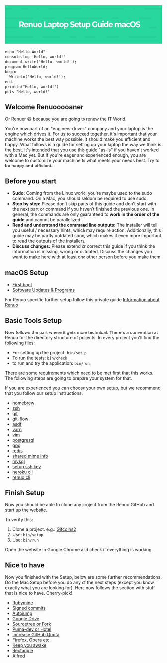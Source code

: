 ![Laptop Setup Guide for macOS](Laptop-Setup.png)

```
echo "Hello World"
console.log 'Hello, world!'
document.write('Hello, world!');
program HelloWorld;
begin
  WriteLn('Hello, world!');
end.
println("Hello, world!")
puts "Hello, world!"
```

## Welcome Renuooooaner

Or Renuer 😄 because you are going to renew the IT World.

You're now part of an "engineer driven" company and your laptop is the engine which drives it. For us to succeed together, it's important that your machine works the best way possible. It should make you efficient and happy. What follows is a guide for setting up your laptop the way we think is the best. It's intended that you use this guide "as-is" if you haven't worked with a Mac yet. But if you're eager and experienced enough, you are welcome to customize your machine to what meets your needs best. Try to be happy and efficient.

## Before you start

- **Sudo:** Coming from the Linux world, you're maybe used to the sudo command. On a Mac, you should seldom be required to use sudo.
- **Step by step:** Please don’t skip parts of this guide and don’t start with the next part or command if you haven’t finished the previous one. In general, the commands are only guaranteed to **work in the order of the guide** and cannot be parallelized.
- **Read and understand the command line outputs:** The installer will tell you useful / necessary hints, which may require action. Additionally, this guide may be partly outdated soon, which makes it even more important to read the outputs of the installers.
- **Discuss changes:** Please extend or correct this guide if you think the information is missing, wrong or outdated. Discuss the changes you want to make here with at least one other person before you make them.

## macOS Setup

- [First boot](First_boot.md)
- [Software Updates & Programs](Software_Programs.md)

For Renuo specific further setup follow this private guide [Information about Renuo](https://docs.google.com/document/d/1Pr5DQzfWo-YPUVc-kXyCay-d11dKsx0vZUWdwkSfMkc/)

## Basic Tools Setup

Now follows the part where it gets more technical. There's a convention at Renuo for the directory structure of projects. In every project you'll find the following files:

- For setting up the project: ``` bin/setup ```
- To run the tests: ``` bin/check ```
- to run and try the application: ``` bin/run ```

There are some requirements which need to be met first that this works. The following steps are going to prepare your system for that.

If you are experienced you can choose your own setup, but we recommend that you follow our setup instructions.

- [homebrew](homebrew.md)
- [zsh](zsh.md)
- [git](git.md)
- [git-flow](git_flow.md)
- [asdf](asdf.md)
- [yarn](yarn.md)
- [vim](vim.md)
- [postgresql](postgresql.md)
- [gpg](gpg.md)
- [redis](redis.md)
- [shared mime info](shared_mime_info.md)
- [mysql](mysql.md)
- [setup ssh key](setup_ssh_key.md)
- [heroku cli](heroku_cli.md)
- [renuo cli](renuo_cli.md)

## Finish Setup

Now you should be able to clone any project from the Renuo GitHub and start up the website.

To verify this:

1. Clone a project. e.g.: [Gifcoins2](https://github.com/renuo/gifcoins2)
2. Use: ```bin/setup```
3. Use: ```bin/run```

Open the website in Google Chrome and check if everything is working.

## Nice to have

Now you finished with the Setup, below are some further recommendations. Do the Mac Setup before you do any of the next steps (except you know exactly what you are looking for). Here now follows the section with stuff that is nice to have. Cherry-pick!

- [Rubymine](Rubymine.md)
- [Signed commits](Signed_commits.md)
- [Autojump](Autojump.md)
- [Google Drive](Google_Drive.md)
- [Sourcetree or Fork](Sourcetree_or_fork.md)
- [Puma-dev or Hotel](Puma_or_hotel.md)
- [Increase GitHub Quota](Increase_github_quota.md)
- [Firefox, Opera etc.](Firefox.md)
- [Keep you awake](Keep_you_awake.md)
- [Rectangle](Rectangle.md)
- [Alfred](Alfred.md)
